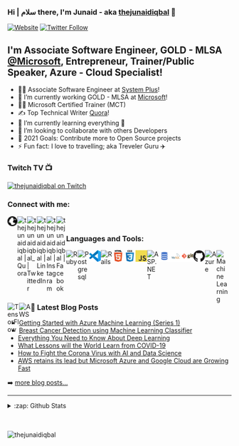 ### Hi | سلام there, I'm Junaid - aka [thejunaidiqbal][website] 👋

[![Website](https://img.shields.io/website?label=thejunaidiqbal.com&style=for-the-badge&url=https%3A%2F%2Fthejunaidiqbal.com)](https://thejunaidiqbal.com)
[![Twitter Follow](https://img.shields.io/twitter/follow/thejunaidiqbal_?color=1DA1F2&logo=twitter&style=for-the-badge)](https://twitter.com/intent/follow?original_referer=https%3A%2F%2Fgithub.com%2FcodeSTACKr&screen_name=thejunaidiqbal_)


## I'm Associate Software Engineer, GOLD - MLSA [@Microsoft][msp], Entrepreneur, Trainer/Public Speaker, Azure - Cloud Specialist!

- 👨‍🏫 Associate Software Engineer at [System Plus][systemplus]!
- 🔭 I’m currently working GOLD - MLSA at [Microsoft][msp]!
- 👨‍🏫 Microsoft Certified Trainer (MCT)
- ✍️ Top Technical Writer [Quora][quora]!
- 🌱 I’m currently learning everything 🤣
- 👯 I’m looking to collaborate with others Developers
- 🥅 2021 Goals: Contribute more to Open Source projects
- ⚡ Fun fact: I love to travelling; aka Treveler Guru ✈️

### Twitch TV 📺
[<img src="https://i.ibb.co/0qMgfz1/ecfa37c5f4abaad2f6cf39f4316fb9c7.gif" alt="thejunaidiqbal on Twitch" width="100"/>](https://www.twitch.tv/thejunaidiqbal)

### Connect with me:

[<img align="left" alt="thejunaidiqbal.com" width="22px" src="https://raw.githubusercontent.com/iconic/open-iconic/master/svg/globe.svg" />][website]
[<img align="left" alt="thejunaidiqbal | Quora " width="22px" src="https://cdn.jsdelivr.net/npm/simple-icons@v3/icons/quora.svg" />][quora]
[<img align="left" alt="thejunaidiqbal_ | Twitter" width="22px" src="https://cdn.jsdelivr.net/npm/simple-icons@v3/icons/twitter.svg" />][twitter]
[<img align="left" alt="thejunaidiqbal | LinkedIn" width="22px" src="https://cdn.jsdelivr.net/npm/simple-icons@v3/icons/linkedin.svg" />][linkedin]
[<img align="left" alt="thejunaidiqbal | Instagram" width="22px" src="https://cdn.jsdelivr.net/npm/simple-icons@v3/icons/instagram.svg" />][instagram]
[<img align="left" alt="thejunaidiqbal | Facebook" width="22px" src="https://cdn.jsdelivr.net/npm/simple-icons@v3/icons/facebook.svg" />][facebook]


<br />

### Languages and Tools:

<img align="left" width="26px" src="https://i.ibb.co/9rhRWJK/Ruby-logo.png" alt="Ruby" />
<img align="left" width="26px" src="https://i.ibb.co/0KXswW5/584815fdcef1014c0b5e497a.png" alt="Postgresql" />
<img align="left" alt="Visual Studio Code" width="26px" src="https://raw.githubusercontent.com/github/explore/80688e429a7d4ef2fca1e82350fe8e3517d3494d/topics/visual-studio-code/visual-studio-code.png" />
<img align="left" alt="Rails" width="26px" src="https://i.ibb.co/dbng2WG/rails-1-logo.png" />
<img align="left" alt="HTML5" width="26px" src="https://raw.githubusercontent.com/github/explore/80688e429a7d4ef2fca1e82350fe8e3517d3494d/topics/html/html.png" />
<img align="left" alt="CSS3" width="26px" src="https://raw.githubusercontent.com/github/explore/80688e429a7d4ef2fca1e82350fe8e3517d3494d/topics/css/css.png" />
<img align="left" alt="JavaScript" width="26px" src="https://raw.githubusercontent.com/github/explore/80688e429a7d4ef2fca1e82350fe8e3517d3494d/topics/javascript/javascript.png" />
<img align="left" alt="ASP.NET" width="26px" src="https://i.ibb.co/NLgjYrK/dotnet.png" />
<img align="left" alt="SQL" width="26px" src="https://raw.githubusercontent.com/github/explore/80688e429a7d4ef2fca1e82350fe8e3517d3494d/topics/sql/sql.png" />
<img align="left" alt="MySQL" width="26px" src="https://raw.githubusercontent.com/github/explore/80688e429a7d4ef2fca1e82350fe8e3517d3494d/topics/mysql/mysql.png" />
<img align="left" alt="Git" width="26px" src="https://raw.githubusercontent.com/github/explore/80688e429a7d4ef2fca1e82350fe8e3517d3494d/topics/git/git.png" />
<img align="left" alt="GitHub" width="26px" src="https://raw.githubusercontent.com/github/explore/78df643247d429f6cc873026c0622819ad797942/topics/github/github.png" />
<img align="left" alt="Azure" width="26px" src="https://i.ibb.co/mJ7PHGt/azure.png" />
<img align="left" alt="Machine Learning" width="26px" src="https://i.ibb.co/ZBGL8Sb/ml.png" />
<img align="left" alt="TensorFlow" width="26px" src="https://i.ibb.co/tXpvrk0/tensor.png" />
<img align="left" alt="AWS" width="26px" src="https://i.ibb.co/F6w3SBL/Amazon-Web-Services-Logo-wine.png" />

<br />


### 📕 Latest Blog Posts

<!-- BLOG-POST-LIST:START -->
- [Getting Started with Azure Machine Learning (Series 1)](https://medium.com/@thejunaidiqbal/getting-started-with-azure-machine-learning-778e49774951)
- [Breast Cancer Detection using Machine Learning Classifier](https://www.linkedin.com/pulse/breast-cancer-detection-using-machine-learning-classifier-iqbal/?trackingId=yUXRt0t80ReJdho25AVfsQ%3D%3D)
- [Everything You Need to Know About Deep Learning](https://www.linkedin.com/pulse/everything-you-need-know-deep-learning-muhammad-junaid-iqbal/?trackingId=bairUIq22k%2FYNdr5533OVg%3D%3D)
- [What Lessons will the World Learn from COVID-19](https://www.linkedin.com/pulse/what-lessons-world-learn-from-covid-19-muhammad-junaid-iqbal/?trackingId=CwrF5Qy90rjB85DuzNTY8w%3D%3D)
- [How to Fight the Corona Virus with AI and Data Science](https://www.linkedin.com/pulse/how-fight-coronavirus-ai-data-science-muhammad-junaid-iqbal/)
- [AWS retains its lead but Microsoft Azure and Google Cloud are Growing Fast](https://www.linkedin.com/pulse/aws-retains-its-lead-microsoft-azure-google-cloud-growing-iqbal/)
<!-- BLOG-POST-LIST:END -->

➡️ [more blog posts...](https://thejunaidiqbal.com)


---

<details>
  <summary>:zap: Github Stats</summary>

<img align="left" alt="thejunaidiqbal's Github Stats" src="https://github-readme-stats.vercel.app/api?username=thejunaidiqbal1&show_icons=true&hide_border=true" />
</details>




[website]: https://thejunaidiqbal.com
[msp]: https://studentambassadors.microsoft.com/en-US/profile/5195
[twitter]: https://twitter.com/thejunaidiqbal_
[instagram]: https://instagram.com/thejunaidiqbal
[linkedin]: https://linkedin.com/in/thejunaidiqbal
[facebook]: https://facebook.com/thejunaidiqbal
[quora]: https://www.quora.com/profile/Muhammad-Junaid-Iqbal-6
[systemplus]: https://systemplus.co/

<br /><br />
<img align="left" src="https://komarev.com/ghpvc/?username=thejunaidiqbal" alt="thejunaidiqbal" />
